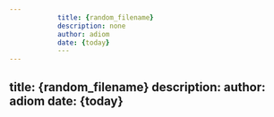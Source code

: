 ```yaml
---
            title: {random_filename}
            description: none
            author: adiom
            date: {today}
            ---
--- 
```

 title: {random_filename} 
 description: 
 author: adiom 
 date: {today} 
---